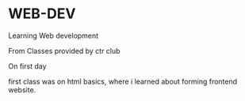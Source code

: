 # WEB-DEV
Learning Web development

From Classes provided by ctr club

On first day

first class was on html basics, where i learned about forming frontend website.
